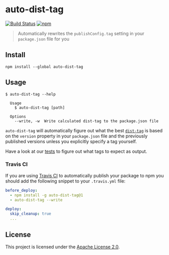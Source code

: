 auto-dist-tag
===============================================================================

[![Build Status](https://travis-ci.org/Turbo87/auto-dist-tag.svg?branch=master)](https://travis-ci.org/Turbo87/auto-dist-tag)
[![npm](https://img.shields.io/npm/v/auto-dist-tag.svg)](https://www.npmjs.com/package/auto-dist-tag)

> Automatically rewrites the `publishConfig.tag` setting in your
> `package.json` file for you


Install
-------------------------------------------------------------------------------

```
npm install --global auto-dist-tag
```


Usage
-------------------------------------------------------------------------------

```
$ auto-dist-tag --help

  Usage
    $ auto-dist-tag [path]

  Options
    --write, -w  Write calculated dist-tag to the package.json file
```

`auto-dist-tag` will automatically figure out what the best
[`dist-tag`](https://docs.npmjs.com/cli/dist-tag) is based on the `version`
property in your `package.json` file and the previously published versions
unless you explicitly specify a tag yourself.

Have a look at our [tests](test/calc-dist-tag-test.js) to figure out what
tags to expect as output.


### Travis CI

If you are using [Travis CI](https://docs.travis-ci.com/user/deployment/npm/)
to automatically publish your package to npm you should add the following
snippet to your `.travis.yml` file:

```yaml
before_deploy:
  - npm install -g auto-dist-tag@1
  - auto-dist-tag --write

deploy:
  skip_cleanup: true
  ...
```


License
-------------------------------------------------------------------------------

This project is licensed under the [Apache License 2.0](LICENSE).
